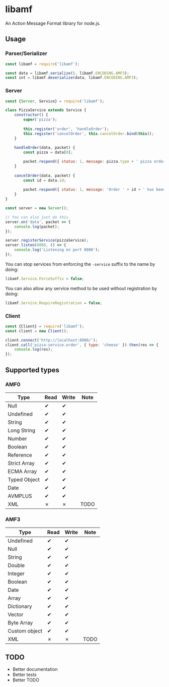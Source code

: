 # libamf
An Action Message Format library for node.js.

## Usage
### Parser/Serializer
```javascript
const libamf = require('libamf');

const data = libamf.serialize(5, libamf.ENCODING.AMF3);
const int = libamf.deserialize(data, libamf.ENCODING.AMF3);
```
### Server
```javascript
const {Server, Service} = require('libamf');

class PizzaService extends Service {
	constructor() {
		super('pizza');
		
		this.register('order', 'handleOrder');
		this.register('cancelOrder', this.cancelOrder.bind(this));
	}
	
	handleOrder(data, packet) {
        const pizza = data[0];

		packet.respond({ status: 1, message: pizza.type + ' pizza ordered!'});
	}
	
	cancelOrder(data, packet) {
		const id = data.id;
		
		packet.respond({ status: 1, message: 'Order ' + id + ' has been cancelled successfully.'});
	}
}

const server = new Server();

// You can also just do this
server.on('data', packet => {
    console.log(packet);
});

server.registerService(pizzaService);
server.listen(8080, () => {
	console.log('Listening on port 8080');
});
```
You can stop services from enforcing the `-service` suffix to the name by doing:
```javascript
libamf.Service.ForceSuffix = false;
```
You can also allow any service method to be used without registration by doing:
```javascript
libamf.Service.RequireRegistration = false;
```
### Client
```javascript
const {Client} = require('libamf');
const client = new Client();

client.connect('http://localhost:8080/');
client.call('pizza-service.order', { type: 'cheese' }).then(res => {
	console.log(res);
});
```

## Supported types
### AMF0
|Type|Read|Write|Note|
|--|--|--|--|
|Null|✔|✔|
|Undefined|✔|✔|
|String|✔|✔|
|Long String|✔|✔|
|Number|✔|✔|
|Boolean|✔|✔|
|Reference|✔|✔|
|Strict Array|✔|✔|
|ECMA Array|✔|✔|
|Typed Object|✔|✔|
|Date|✔|✔|
|AVMPLUS|✔|✔|
|XML|✗|✗|TODO|
### AMF3
|Type|Read|Write|Note|
|--|--|--|--|
|Undefined|✔|✔|
|Null|✔|✔|
|String|✔|✔|
|Double|✔|✔|
|Integer|✔|✔|
|Boolean|✔|✔|
|Date|✔|✔|
|Array|✔|✔|
|Dictionary|✔|✔|
|Vector|✔|✔|
|Byte Array|✔|✔|
|Custom object|✔|✔|
|XML|✗|✗|TODO|

## TODO
 - Better documentation
 - Better tests
 - Better TODO
